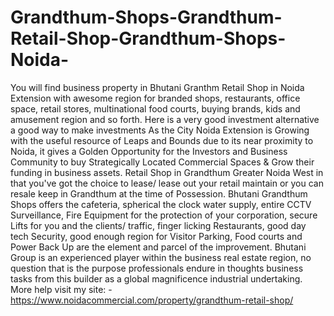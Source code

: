 # Grandthum-Shops-Grandthum-Retail-Shop-Grandthum-Shops-Noida-
You will find business property in Bhutani Granthm Retail Shop in Noida Extension with awesome region for branded shops, restaurants, office space, retail stores, multinational food courts, buying brands, kids and amusement region and so forth. Here is a very good investment alternative a good way to make investments As the City Noida Extension is Growing with the useful resource of Leaps and Bounds due to its near proximity to Noida, it gives a Golden Opportunity for the Investors and Business Community to buy Strategically Located Commercial Spaces &amp; Grow their funding in business assets. Retail Shop in Grandthum Greater Noida West in that you've got the choice to lease/ lease out your retail maintain or you can resale keep in Grandthum at the time of Possession.     Bhutani Grandthum Shops offers the cafeteria, spherical the clock water supply, entire CCTV Surveillance, Fire Equipment for the protection of your corporation, secure Lifts for you and the clients/ traffic, finger licking Restaurants, good day tech Security, good enough region for Visitor Parking, Food courts and Power Back Up are the element and parcel of the improvement. Bhutani Group is an experienced player within the business real estate region, no question that is the purpose professionals endure in thoughts business tasks from this builder as a global magnificence industrial undertaking. More help visit my site: - https://www.noidacommercial.com/property/grandthum-retail-shop/ 
